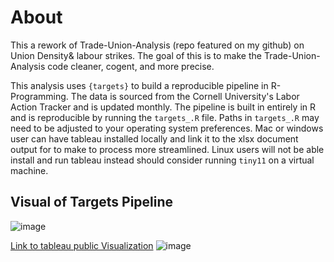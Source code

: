 # About

This a rework of Trade-Union-Analysis (repo featured on my github) on Union Density& labour strikes. The goal of this is to make the Trade-Union-Analysis code cleaner, cogent, and more precise.

This analysis uses `{targets}` to build a reproducible pipeline in R-Programming. The data is sourced from the Cornell University's Labor Action Tracker and is updated monthly. The pipeline is built in entirely in R and is reproducible by running the `targets_.R` file. Paths in `targets_.R` may need to be adjusted to your operating system preferences. Mac or windows user can have tableau installed locally and link it to the xlsx document output for to make to process more streamlined. Linux users will not be able install and run tableau instead should consider running `tiny11` on a virtual machine.

## Visual of Targets Pipeline

![image](https://github.com/VtheRtech/trade-union-behavior-2020s/assets/30744769/7efc4627-36e5-4891-bc16-5e6532ac5c9c)

[Link to tableau public Visualization](https://public.tableau.com/app/profile/vcumbo/viz/unionworkbook/d3)
![image]("~/Lab4/paper/paper_files/d3.png")
